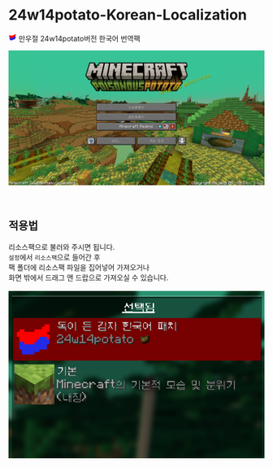# 24w14potato-Korean-Localization

![](screenshots/pack.png) 
만우절 24w14potato버전 한국어 번역팩


![](screenshots/2024-04-03_00.36.57.png)

<br/>

## 적용법
리소스팩으로 불러와 주시면 됩니다.  
`설정`에서 `리소스팩`으로 들어간 후  
팩 폴더에 리소스팩 파일을 집어넣어 가져오거나  
화면 밖에서 드래그 앤 드랍으로 가져오실 수 있습니다.  
<br/>
![](screenshots/2024-04-03-004336.png)